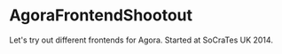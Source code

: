AgoraFrontendShootout
=====================

Let's try out different frontends for Agora. Started at SoCraTes UK 2014.
